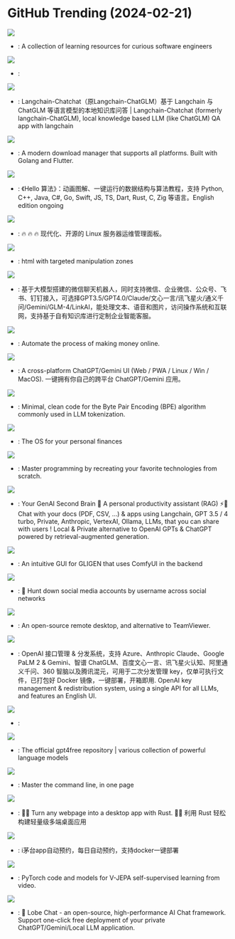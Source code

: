 # GitHub Trending (2024-02-21)

![](https://img.shields.io/badge/Python-New%202-green?style=flat-square&logo=appveyor)
- [](https://github.comundefined): A collection of learning resources for curious software engineers

![](https://img.shields.io/badge/none-New%201-green?style=flat-square&logo=appveyor)
- [](https://github.comundefined): 

![](https://img.shields.io/badge/Python-New%20187-green?style=flat-square&logo=appveyor)
- [](https://github.comundefined): Langchain-Chatchat（原Langchain-ChatGLM）基于 Langchain 与 ChatGLM 等语言模型的本地知识库问答 | Langchain-Chatchat (formerly langchain-ChatGLM), local knowledge based LLM (like ChatGLM) QA app with langchain

![](https://img.shields.io/badge/Dart-New%2087-green?style=flat-square&logo=appveyor)
- [](https://github.comundefined): A modern download manager that supports all platforms. Built with Golang and Flutter.

![](https://img.shields.io/badge/Java-New%20318-green?style=flat-square&logo=appveyor)
- [](https://github.comundefined): 《Hello 算法》：动画图解、一键运行的数据结构与算法教程，支持 Python, C++, Java, C#, Go, Swift, JS, TS, Dart, Rust, C, Zig 等语言。English edition ongoing

![](https://img.shields.io/badge/Go-New%2066-green?style=flat-square&logo=appveyor)
- [](https://github.comundefined): 🔥 🔥 🔥 现代化、开源的 Linux 服务器运维管理面板。

![](https://img.shields.io/badge/JavaScript-New%20437-green?style=flat-square&logo=appveyor)
- [](https://github.comundefined): html with targeted manipulation zones

![](https://img.shields.io/badge/Python-New%2070-green?style=flat-square&logo=appveyor)
- [](https://github.comundefined): 基于大模型搭建的微信聊天机器人，同时支持微信、企业微信、公众号、飞书、钉钉接入，可选择GPT3.5/GPT4.0/Claude/文心一言/讯飞星火/通义千问/Gemini/GLM-4/LinkAI，能处理文本、语音和图片，访问操作系统和互联网，支持基于自有知识库进行定制企业智能客服。

![](https://img.shields.io/badge/Python-New%20135-green?style=flat-square&logo=appveyor)
- [](https://github.comundefined): Automate the process of making money online.

![](https://img.shields.io/badge/TypeScript-New%20356-green?style=flat-square&logo=appveyor)
- [](https://github.comundefined): A cross-platform ChatGPT/Gemini UI (Web / PWA / Linux / Win / MacOS). 一键拥有你自己的跨平台 ChatGPT/Gemini 应用。

![](https://img.shields.io/badge/Python-New%201-green?style=flat-square&logo=appveyor)
- [](https://github.comundefined): Minimal, clean code for the Byte Pair Encoding (BPE) algorithm commonly used in LLM tokenization.

![](https://img.shields.io/badge/Ruby-New%20279-green?style=flat-square&logo=appveyor)
- [](https://github.comundefined): The OS for your personal finances

![](https://img.shields.io/badge/none-New%20476-green?style=flat-square&logo=appveyor)
- [](https://github.comundefined): Master programming by recreating your favorite technologies from scratch.

![](https://img.shields.io/badge/TypeScript-New%2074-green?style=flat-square&logo=appveyor)
- [](https://github.comundefined): Your GenAI Second Brain 🧠 A personal productivity assistant (RAG) ⚡️🤖 Chat with your docs (PDF, CSV, ...) & apps using Langchain, GPT 3.5 / 4 turbo, Private, Anthropic, VertexAI, Ollama, LLMs, that you can share with users ! Local & Private alternative to OpenAI GPTs & ChatGPT powered by retrieval-augmented generation.

![](https://img.shields.io/badge/JavaScript-New%20185-green?style=flat-square&logo=appveyor)
- [](https://github.comundefined): An intuitive GUI for GLIGEN that uses ComfyUI in the backend

![](https://img.shields.io/badge/Python-New%20632-green?style=flat-square&logo=appveyor)
- [](https://github.comundefined): 🔎 Hunt down social media accounts by username across social networks

![](https://img.shields.io/badge/Rust-New%2086-green?style=flat-square&logo=appveyor)
- [](https://github.comundefined): An open-source remote desktop, and alternative to TeamViewer.

![](https://img.shields.io/badge/JavaScript-New%2051-green?style=flat-square&logo=appveyor)
- [](https://github.comundefined): OpenAI 接口管理 & 分发系统，支持 Azure、Anthropic Claude、Google PaLM 2 & Gemini、智谱 ChatGLM、百度文心一言、讯飞星火认知、阿里通义千问、360 智脑以及腾讯混元，可用于二次分发管理 key，仅单可执行文件，已打包好 Docker 镜像，一键部署，开箱即用. OpenAI key management & redistribution system, using a single API for all LLMs, and features an English UI.

![](https://img.shields.io/badge/Python-New%20487-green?style=flat-square&logo=appveyor)
- [](https://github.comundefined): 

![](https://img.shields.io/badge/Python-New%20312-green?style=flat-square&logo=appveyor)
- [](https://github.comundefined): The official gpt4free repository | various collection of powerful language models

![](https://img.shields.io/badge/none-New%20314-green?style=flat-square&logo=appveyor)
- [](https://github.comundefined): Master the command line, in one page

![](https://img.shields.io/badge/Rust-New%20195-green?style=flat-square&logo=appveyor)
- [](https://github.comundefined): 🤱🏻 Turn any webpage into a desktop app with Rust. 🤱🏻 利用 Rust 轻松构建轻量级多端桌面应用

![](https://img.shields.io/badge/Java-New%20145-green?style=flat-square&logo=appveyor)
- [](https://github.comundefined): i茅台app自动预约，每日自动预约，支持docker一键部署

![](https://img.shields.io/badge/Python-New%20208-green?style=flat-square&logo=appveyor)
- [](https://github.comundefined): PyTorch code and models for V-JEPA self-supervised learning from video.

![](https://img.shields.io/badge/TypeScript-New%20277-green?style=flat-square&logo=appveyor)
- [](https://github.comundefined): 🤖 Lobe Chat - an open-source, high-performance AI Chat framework. Support one-click free deployment of your private ChatGPT/Gemini/Local LLM application.

